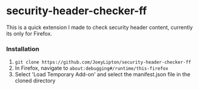 # security-header-checker-ff


This is a quick extension I made to check security header content, currently its only for Firefox.

### Installation

1. `git clone https://github.com/JoeyLipton/security-header-checker-ff`
2. In Firefox, navigate to `about:debugging#/runtime/this-firefox`
3. Select 'Load Temporary Add-on' and select the manifest.json file in the cloned directory 
